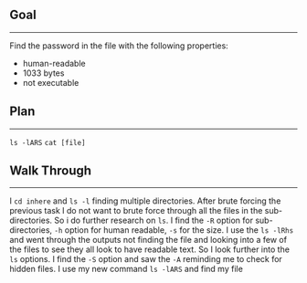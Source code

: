 ## Goal
---
Find the password in the file with the following properties:
- human-readable
- 1033 bytes
- not executable
## Plan
---
`ls -lARS`
`cat [file]`

## Walk Through
---
I `cd inhere` and `ls -l` finding multiple directories. After brute forcing the previous task I do not want to brute force through all the files in the sub-directories. So i do further research on `ls`.
I find the `-R` option for sub-directories, `-h` option for human readable, `-s` for the size.
I use the `ls -lRhs` and went through the outputs not finding the file and looking into a few of the files to see they all look to have readable text. So I look further into the `ls` options.
I find the `-S` option and saw the `-A` reminding me to check for hidden files.
I use my new command `ls -lARS` and find my file

